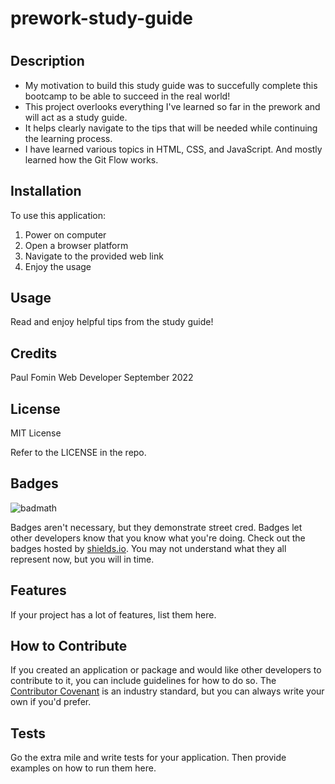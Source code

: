 # prework-study-guide

# <Your-Project-Title>

## Description

- My motivation to build this study guide was to succefully complete this bootcamp to be able to succeed in the real world!
- This project overlooks everything I've learned so far in the prework and will act as a study guide.
- It helps clearly navigate to the tips that will be needed while continuing the learning process.
- I have learned various topics in HTML, CSS, and JavaScript. And mostly learned how the Git Flow works.

## Installation

To use this application:
1) Power on computer
2) Open a browser platform
3) Navigate to the provided web link
4) Enjoy the usage

## Usage

Read and enjoy helpful tips from the study guide!

## Credits

Paul Fomin
Web Developer
September 2022

## License

MIT License

Refer to the LICENSE in the repo.

## Badges

![badmath](https://img.shields.io/github/languages/top/nielsenjared/badmath)

Badges aren't necessary, but they demonstrate street cred. Badges let other developers know that you know what you're doing. Check out the badges hosted by [shields.io](https://shields.io/). You may not understand what they all represent now, but you will in time.

## Features

If your project has a lot of features, list them here.

## How to Contribute

If you created an application or package and would like other developers to contribute to it, you can include guidelines for how to do so. The [Contributor Covenant](https://www.contributor-covenant.org/) is an industry standard, but you can always write your own if you'd prefer.

## Tests

Go the extra mile and write tests for your application. Then provide examples on how to run them here.